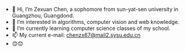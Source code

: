 - 👋 Hi, I’m Zexuan Chen, a sophomore from sun-yat-sen university in Guangzhou, Guangdond.
- 👀 I’m interested in algorithms, computer vision and web knowledge.
- 🌱 I’m currently learning computer science classes of my school.
- 📫 My current e-mail: chenzx67@mail2.sysu.edu.cn
- 😊😊

<!---
ZexuanChen/ZexuanChen is a ✨ special ✨ repository because its `README.md` (this file) appears on your GitHub profile.
You can click the Preview link to take a look at your changes.
--->
